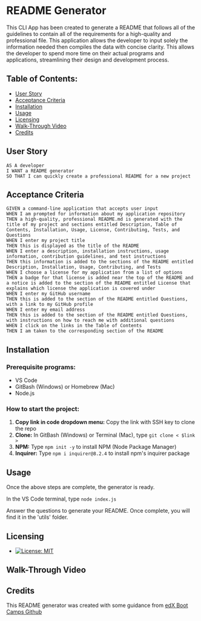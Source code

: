 # README Generator

This CLI App has been created to generate a README that follows all of the guidelines to contain all of the requirements for a high-quality and professional file. This application allows the developer to input solely the information needed then compiles the data with concise clarity. This allows the developer to spend more time on their actual programs and applications, streamlining their design and development process. 


## Table of Contents:
* [User Story](#userstory)
* [Acceptance Criteria](#acceptancecriteria)
* [Installation](#installation)
* [Usage](#usage)
* [Licensing](#licensing)
* [Walk-Through Video](#walkthroughvideo)
* [Credits](#credits)

## User Story
```
AS A developer
I WANT a README generator
SO THAT I can quickly create a professional README for a new project
```
## Acceptance Criteria

```
GIVEN a command-line application that accepts user input
WHEN I am prompted for information about my application repository
THEN a high-quality, professional README.md is generated with the title of my project and sections entitled Description, Table of Contents, Installation, Usage, License, Contributing, Tests, and Questions
WHEN I enter my project title
THEN this is displayed as the title of the README
WHEN I enter a description, installation instructions, usage information, contribution guidelines, and test instructions
THEN this information is added to the sections of the README entitled Description, Installation, Usage, Contributing, and Tests
WHEN I choose a license for my application from a list of options
THEN a badge for that license is added near the top of the README and a notice is added to the section of the README entitled License that explains which license the application is covered under
WHEN I enter my GitHub username
THEN this is added to the section of the README entitled Questions, with a link to my GitHub profile
WHEN I enter my email address
THEN this is added to the section of the README entitled Questions, with instructions on how to reach me with additional questions
WHEN I click on the links in the Table of Contents
THEN I am taken to the corresponding section of the README
```

## Installation

### Prerequisite programs:  
* VS Code  
* GitBash (Windows) or Homebrew (Mac) 
* Node.js 

### How to start the project:  
1. **Copy link in code dropdown menu:** Copy the link with SSH key to clone the repo
1. **Clone:** In GitBash (Windows) or Terminal (Mac), type `git clone < $link >`
1. **NPM:** Type `npm init -y` to install NPM (Node Package Manager)
1. **Inquirer:** Type `npm i inquirer@8.2.4` to install npm's inquirer package

## Usage
Once the above steps are complete, the generator is ready.

In the VS Code terminal, type `node index.js`

Answer the questions to generate your README. Once complete, you will find it in the 'utils' folder.

## Licensing
* [![License: MIT](https://img.shields.io/badge/License-MIT-yellow.svg)](https://opensource.org/licenses/MIT)

## Walk-Through Video

## Credits
This README generator was created with some guidance from [edX Boot Camps Github](https://coding-boot-camp.github.io/full-stack/github/professional-readme-guide)